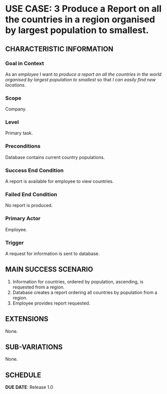 # USE CASE: 3 Produce a Report on all the countries in a region organised by largest population to smallest.

## CHARACTERISTIC INFORMATION

### Goal in Context

As an *employee* I want *to produce a report on all the countries in the world organised by largest population to smallest* so that *I can easily find new locations.*

### Scope

Company.

### Level

Primary task.

### Preconditions

Database contains current country populations.

### Success End Condition

A report is available for employee to view countries.

### Failed End Condition

No report is produced.

### Primary Actor

Employee.

### Trigger

A request for information is sent to database.

## MAIN SUCCESS SCENARIO

1. Information for countries, ordered by population, ascending, is requested from a region.
2. Database creates a report ordering all countries by population from a region.
3. Employee provides report requested.

## EXTENSIONS

None.

## SUB-VARIATIONS

None.

## SCHEDULE

**DUE DATE**: Release 1.0